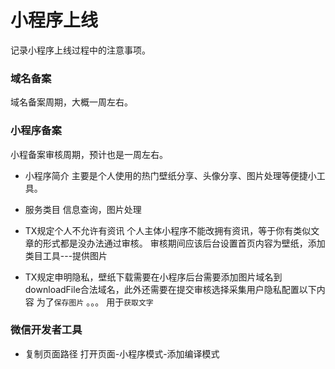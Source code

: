 # 小程序上线

记录小程序上线过程中的注意事项。


### 域名备案

域名备案周期，大概一周左右。


### 小程序备案

小程备案审核周期，预计也是一周左右。

- 小程序简介
主要是个人使用的热门壁纸分享、头像分享、图片处理等便捷小工具。

- 服务类目
信息查询，图片处理


- TX规定个人不允许有资讯 个人主体小程序不能改拥有资讯，等于你有类似文章的形式都是没办法通过审核。
审核期间应该后台设置首页内容为壁纸，添加类目工具---提供图片

- TX规定申明隐私，壁纸下载需要在小程序后台需要添加图片域名到downloadFile合法域名，此外还需要在提交审核选择采集用户隐私配置以下内容
为了`保存图片` 。。。 用于`获取文字`



### 微信开发者工具

- 复制页面路径
打开页面-小程序模式-添加编译模式


